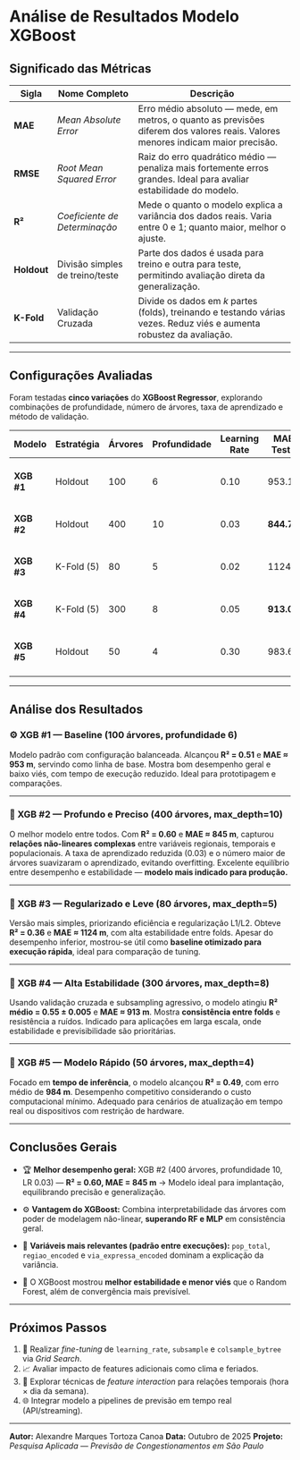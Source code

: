 # Análise de Resultados Modelo XGBoost

## Significado das Métricas

| Sigla       | Nome Completo                   | Descrição                                                                                                                       |
| ----------- | ------------------------------- | ------------------------------------------------------------------------------------------------------------------------------- |
| **MAE**     | _Mean Absolute Error_           | Erro médio absoluto — mede, em metros, o quanto as previsões diferem dos valores reais. Valores menores indicam maior precisão. |
| **RMSE**    | _Root Mean Squared Error_       | Raiz do erro quadrático médio — penaliza mais fortemente erros grandes. Ideal para avaliar estabilidade do modelo.              |
| **R²**      | _Coeficiente de Determinação_   | Mede o quanto o modelo explica a variância dos dados reais. Varia entre 0 e 1; quanto maior, melhor o ajuste.                   |
| **Holdout** | Divisão simples de treino/teste | Parte dos dados é usada para treino e outra para teste, permitindo avaliação direta da generalização.                           |
| **K-Fold**  | Validação Cruzada               | Divide os dados em _k_ partes (folds), treinando e testando várias vezes. Reduz viés e aumenta robustez da avaliação.           |

---

## Configurações Avaliadas

Foram testadas **cinco variações** do **XGBoost Regressor**, explorando combinações de profundidade, número de árvores, taxa de aprendizado e método de validação.

| Modelo     | Estratégia | Árvores | Profundidade | Learning Rate | MAE Teste | RMSE Teste | R² Teste | Observações                                       |
| ---------- | ---------- | ------- | ------------ | ------------- | --------- | ---------- | -------- | ------------------------------------------------- |
| **XGB #1** | Holdout    | 100     | 6            | 0.10          | 953.1     | 1468.7     | 0.51     | Modelo base com hiperparâmetros padrão            |
| **XGB #2** | Holdout    | 400     | 10           | 0.03          | **844.7** | **1327.3** | **0.60** | Profundo e estável, melhor resultado geral        |
| **XGB #3** | K-Fold (5) | 80      | 5            | 0.02          | 1124.3    | —          | 0.36     | Simples e regularizado, prioriza velocidade       |
| **XGB #4** | K-Fold (5) | 300     | 8            | 0.05          | **913.0** | —          | **0.55** | Alta estabilidade e generalização                 |
| **XGB #5** | Holdout    | 50      | 4            | 0.30          | 983.6     | 1507.5     | 0.49     | Leve e rápido, voltado à inferência em tempo real |

---

## Análise dos Resultados

### ⚙️ XGB #1 — Baseline (100 árvores, profundidade 6)

Modelo padrão com configuração balanceada.
Alcançou **R² = 0.51** e **MAE ≈ 953 m**, servindo como linha de base.
Mostra bom desempenho geral e baixo viés, com tempo de execução reduzido.
Ideal para prototipagem e comparações.

---

### 🌳 XGB #2 — Profundo e Preciso (400 árvores, max_depth=10)

O melhor modelo entre todos.
Com **R² = 0.60** e **MAE ≈ 845 m**, capturou **relações não-lineares complexas** entre variáveis regionais, temporais e populacionais.
A taxa de aprendizado reduzida (0.03) e o número maior de árvores suavizaram o aprendizado, evitando overfitting.
Excelente equilíbrio entre desempenho e estabilidade — **modelo mais indicado para produção.**

---

### 🌱 XGB #3 — Regularizado e Leve (80 árvores, max_depth=5)

Versão mais simples, priorizando eficiência e regularização L1/L2.
Obteve **R² = 0.36** e **MAE ≈ 1124 m**, com alta estabilidade entre folds.
Apesar do desempenho inferior, mostrou-se útil como **baseline otimizado para execução rápida**, ideal para comparação de tuning.

---

### 🌲 XGB #4 — Alta Estabilidade (300 árvores, max_depth=8)

Usando validação cruzada e subsampling agressivo, o modelo atingiu **R² médio = 0.55 ± 0.005** e **MAE ≈ 913 m**.
Mostra **consistência entre folds** e resistência a ruídos.
Indicado para aplicações em larga escala, onde estabilidade e previsibilidade são prioritárias.

---

### 🍃 XGB #5 — Modelo Rápido (50 árvores, max_depth=4)

Focado em **tempo de inferência**, o modelo alcançou **R² = 0.49**, com erro médio de **984 m**.
Desempenho competitivo considerando o custo computacional mínimo.
Adequado para cenários de atualização em tempo real ou dispositivos com restrição de hardware.

---

## Conclusões Gerais

- 🏆 **Melhor desempenho geral:** XGB #2 (400 árvores, profundidade 10, LR 0.03) — **R² = 0.60, MAE = 845 m**
  → Modelo ideal para implantação, equilibrando precisão e generalização.

- ⚙️ **Vantagem do XGBoost:** Combina interpretabilidade das árvores com poder de modelagem não-linear, **superando RF e MLP** em consistência geral.

- 🧩 **Variáveis mais relevantes (padrão entre execuções):**
  `pop_total`, `regiao_encoded` e `via_expressa_encoded` dominam a explicação da variância.

- 🚦 O XGBoost mostrou **melhor estabilidade e menor viés** que o Random Forest, além de convergência mais previsível.

---

## Próximos Passos

1. 🔧 Realizar _fine-tuning_ de `learning_rate`, `subsample` e `colsample_bytree` via _Grid Search_.
2. 📈 Avaliar impacto de features adicionais como clima e feriados.
3. 🧮 Explorar técnicas de _feature interaction_ para relações temporais (hora × dia da semana).
4. 🌐 Integrar modelo a pipelines de previsão em tempo real (API/streaming).

---

**Autor:** Alexandre Marques Tortoza Canoa
**Data:** Outubro de 2025
**Projeto:** _Pesquisa Aplicada — Previsão de Congestionamentos em São Paulo_
